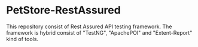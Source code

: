 # PetStore-RestAssured
This repository consist of Rest Assured API testing framework. The framework is hybrid consist of "TestNG", "ApachePOI" and "Extent-Report" kind of tools.
